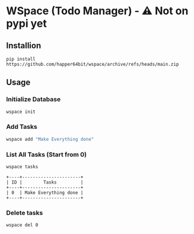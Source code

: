 # WSpace (Todo Manager) - ⚠️ Not on pypi yet

## Installion
```
pip install https://github.com/happer64bit/wspace/archive/refs/heads/main.zip
```

## Usage

### Initialize Database

```bash
wspace init
```

### Add Tasks
```bash
wspace add "Make Everything done"
```

### List All Tasks (Start from 0)
```
wspace tasks

+----+----------------------+
| ID |        Tasks         |
+----+----------------------+
| 0  | Make Everything done |
+----+----------------------+
```

### Delete tasks
```
wspace del 0
```
